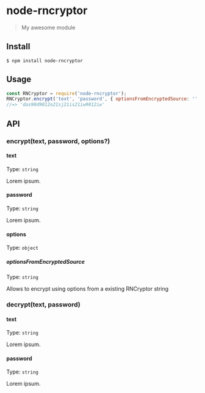 # node-rncryptor

> My awesome module

## Install

```
$ npm install node-rncryptor
```

## Usage

```js
const RNCryptor = require('node-rncryptor');
RNCryptor.encrypt('text', 'password', { optionsFromEncryptedSource: '', iv: '', key: '' });
//=> 'das90d9012o21sj21is21iw9012iw'
```

## API

### encrypt(text, password, options?)

#### text

Type: `string`

Lorem ipsum.

#### password

Type: `string`

Lorem ipsum.

#### options

Type: `object`

##### optionsFromEncryptedSource

Type: `string`

Allows to encrypt using options from a existing RNCryptor string

### decrypt(text, password)

#### text

Type: `string`

Lorem ipsum.

#### password

Type: `string`

Lorem ipsum.
